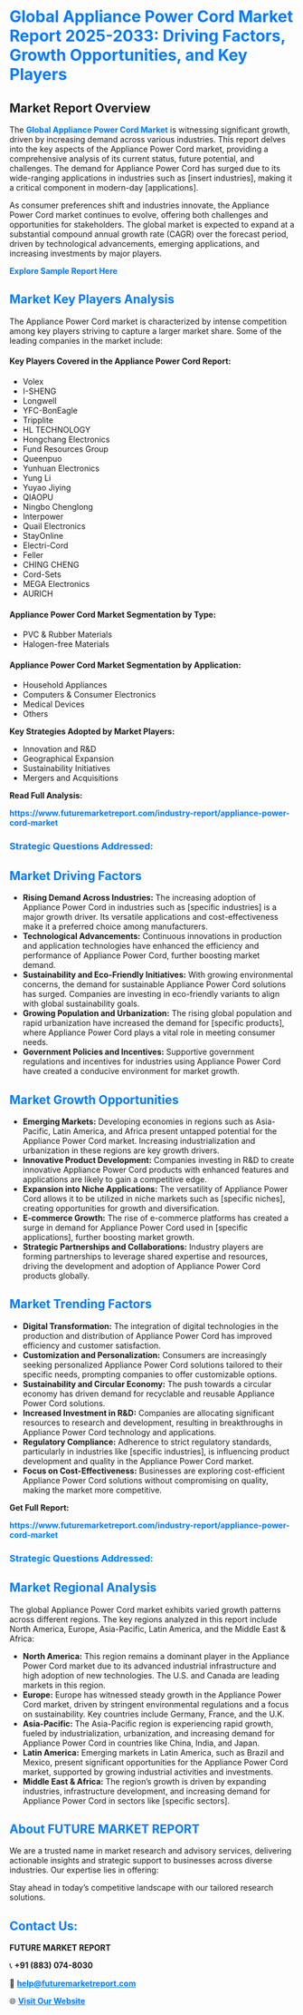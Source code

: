 <h1 style="color: #007BFF;">Global Appliance Power Cord Market Report 2025-2033: Driving Factors, Growth Opportunities, and Key Players</h1>

<section id="overview">
<h2>Market Report Overview</h2>
<p>The <a href="https://www.futuremarketreport.com/industry-report/appliance-power-cord-market" style="color: #007BFF; text-decoration: none;"><strong>Global Appliance Power Cord Market</strong></a> is witnessing significant growth, driven by increasing demand across various industries. This report delves into the key aspects of the Appliance Power Cord market, providing a comprehensive analysis of its current status, future potential, and challenges. The demand for Appliance Power Cord has surged due to its wide-ranging applications in industries such as [insert industries], making it a critical component in modern-day [applications].</p>
<p>As consumer preferences shift and industries innovate, the Appliance Power Cord market continues to evolve, offering both challenges and opportunities for stakeholders. The global market is expected to expand at a substantial compound annual growth rate (CAGR) over the forecast period, driven by technological advancements, emerging applications, and increasing investments by major players.</p>
</section>

<section id="overview">
<p><a href="https://www.futuremarketreport.com/request-sample/reportId=28432" style="color: #007BFF; text-decoration: none;"><strong>Explore Sample Report Here</strong></a></p>
</section>

<section id="key-players">
<h2 style="color: #007BFF;">Market Key Players Analysis</h2>
<p>The Appliance Power Cord market is characterized by intense competition among key players striving to capture a larger market share. Some of the leading companies in the market include:</p>
<h4>Key Players Covered in the Appliance Power Cord Report:</h4>
<ul><li>Volex</li><li>I-SHENG</li><li>Longwell</li><li>YFC-BonEagle</li><li>Tripplite</li><li>HL TECHNOLOGY</li><li>Hongchang Electronics</li><li>Fund Resources Group</li><li>Queenpuo</li><li>Yunhuan Electronics</li><li>Yung Li</li><li>Yuyao Jiying</li><li>QIAOPU</li><li>Ningbo Chenglong</li><li>Interpower</li><li>Quail Electronics</li><li>StayOnline</li><li>Electri-Cord</li><li>Feller</li><li>CHING CHENG</li><li>Cord-Sets</li><li>MEGA Electronics</li><li>AURICH</li></ul>
<h4>Appliance Power Cord Market Segmentation by Type:</h4>
<ul><li>PVC &amp; Rubber Materials</li><li>Halogen-free Materials</li></ul>

<h4>Appliance Power Cord Market Segmentation by Application:</h4>
<ul><li>Household Appliances</li><li>Computers &amp; Consumer Electronics</li><li>Medical Devices</li><li>Others</li></ul>
<p><strong>Key Strategies Adopted by Market Players:</strong></p>
<ul>
<li>Innovation and R&D</li>
<li>Geographical Expansion</li>
<li>Sustainability Initiatives</li>
<li>Mergers and Acquisitions</li>
</ul>
</section>

<section>
<p><strong>Read Full Analysis: </strong></p><a href="https://www.futuremarketreport.com/industry-report/appliance-power-cord-market" style="color: #007BFF; text-decoration: none;"><strong>https://www.futuremarketreport.com/industry-report/appliance-power-cord-market</strong></a>
<h3 style="color: #007BFF;">Strategic Questions Addressed:</h3>
</section>

<section id="driving-factors">
<h2 style="color: #007BFF;">Market Driving Factors</h2>
<ul>
<li><strong>Rising Demand Across Industries:</strong> The increasing adoption of Appliance Power Cord in industries such as [specific industries] is a major growth driver. Its versatile applications and cost-effectiveness make it a preferred choice among manufacturers.</li>
<li><strong>Technological Advancements:</strong> Continuous innovations in production and application technologies have enhanced the efficiency and performance of Appliance Power Cord, further boosting market demand.</li>
<li><strong>Sustainability and Eco-Friendly Initiatives:</strong> With growing environmental concerns, the demand for sustainable Appliance Power Cord solutions has surged. Companies are investing in eco-friendly variants to align with global sustainability goals.</li>
<li><strong>Growing Population and Urbanization:</strong> The rising global population and rapid urbanization have increased the demand for [specific products], where Appliance Power Cord plays a vital role in meeting consumer needs.</li>
<li><strong>Government Policies and Incentives:</strong> Supportive government regulations and incentives for industries using Appliance Power Cord have created a conducive environment for market growth.</li>
</ul>
</section>

<section id="growth-opportunities">
<h2 style="color: #007BFF;">Market Growth Opportunities</h2>
<ul>
<li><strong>Emerging Markets:</strong> Developing economies in regions such as Asia-Pacific, Latin America, and Africa present untapped potential for the Appliance Power Cord market. Increasing industrialization and urbanization in these regions are key growth drivers.</li>
<li><strong>Innovative Product Development:</strong> Companies investing in R&D to create innovative Appliance Power Cord products with enhanced features and applications are likely to gain a competitive edge.</li>
<li><strong>Expansion into Niche Applications:</strong> The versatility of Appliance Power Cord allows it to be utilized in niche markets such as [specific niches], creating opportunities for growth and diversification.</li>
<li><strong>E-commerce Growth:</strong> The rise of e-commerce platforms has created a surge in demand for Appliance Power Cord used in [specific applications], further boosting market growth.</li>
<li><strong>Strategic Partnerships and Collaborations:</strong> Industry players are forming partnerships to leverage shared expertise and resources, driving the development and adoption of Appliance Power Cord products globally.</li>
</ul>
</section>

<section id="trending-factors">
<h2 style="color: #007BFF;">Market Trending Factors</h2>
<ul>
<li><strong>Digital Transformation:</strong> The integration of digital technologies in the production and distribution of Appliance Power Cord has improved efficiency and customer satisfaction.</li>
<li><strong>Customization and Personalization:</strong> Consumers are increasingly seeking personalized Appliance Power Cord solutions tailored to their specific needs, prompting companies to offer customizable options.</li>
<li><strong>Sustainability and Circular Economy:</strong> The push towards a circular economy has driven demand for recyclable and reusable Appliance Power Cord solutions.</li>
<li><strong>Increased Investment in R&D:</strong> Companies are allocating significant resources to research and development, resulting in breakthroughs in Appliance Power Cord technology and applications.</li>
<li><strong>Regulatory Compliance:</strong> Adherence to strict regulatory standards, particularly in industries like [specific industries], is influencing product development and quality in the Appliance Power Cord market.</li>
<li><strong>Focus on Cost-Effectiveness:</strong> Businesses are exploring cost-efficient Appliance Power Cord solutions without compromising on quality, making the market more competitive.</li>
</ul>
</section>

<section>
<p><strong>Get Full Report: </strong></p><a href="https://www.futuremarketreport.com/industry-report/appliance-power-cord-market" style="color: #007BFF; text-decoration: none;"><strong>https://www.futuremarketreport.com/industry-report/appliance-power-cord-market</strong></a>
<h3 style="color: #007BFF;">Strategic Questions Addressed:</h3>
</section>


<section id="regional-analysis">
<h2 style="color: #007BFF;">Market Regional Analysis</h2>
<p>The global Appliance Power Cord market exhibits varied growth patterns across different regions. The key regions analyzed in this report include North America, Europe, Asia-Pacific, Latin America, and the Middle East & Africa:</p>
<ul>
<li><strong>North America:</strong> This region remains a dominant player in the Appliance Power Cord market due to its advanced industrial infrastructure and high adoption of new technologies. The U.S. and Canada are leading markets in this region.</li>
<li><strong>Europe:</strong> Europe has witnessed steady growth in the Appliance Power Cord market, driven by stringent environmental regulations and a focus on sustainability. Key countries include Germany, France, and the U.K.</li>
<li><strong>Asia-Pacific:</strong> The Asia-Pacific region is experiencing rapid growth, fueled by industrialization, urbanization, and increasing demand for Appliance Power Cord in countries like China, India, and Japan.</li>
<li><strong>Latin America:</strong> Emerging markets in Latin America, such as Brazil and Mexico, present significant opportunities for the Appliance Power Cord market, supported by growing industrial activities and investments.</li>
<li><strong>Middle East & Africa:</strong> The region’s growth is driven by expanding industries, infrastructure development, and increasing demand for Appliance Power Cord in sectors like [specific sectors].</li>
</ul>
</section>

<footer>
<h2 style="color: #007BFF;">About FUTURE MARKET REPORT</h2>
<p>We are a trusted name in market research and advisory services, delivering actionable insights and strategic support to businesses across diverse industries. Our expertise lies in offering:</p>

<p>Stay ahead in today’s competitive landscape with our tailored research solutions.</p>

<h2 style="color: #007BFF;">Contact Us:</h2>
<p><strong>FUTURE MARKET REPORT</strong></p>
<p>📞 <strong>+91 (883) 074-8030</strong></p>
<p>📧 <strong><a href="mailto:help@futuremarketreport.com" style="color: #007BFF;">help@futuremarketreport.com</a></strong></p>
<p>🌐 <strong><a href="https://www.futuremarketreport.com/" style="color: #007BFF;">Visit Our Website</a></strong></p>
</footer>